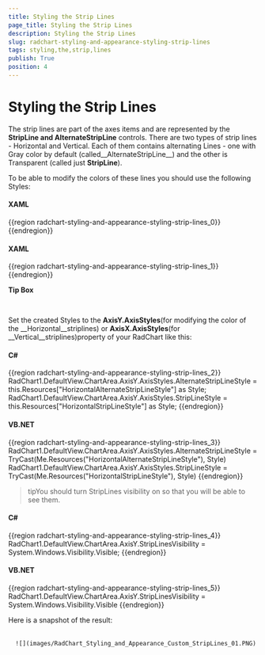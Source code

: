 ```yaml
---
title: Styling the Strip Lines
page_title: Styling the Strip Lines
description: Styling the Strip Lines
slug: radchart-styling-and-appearance-styling-strip-lines
tags: styling,the,strip,lines
publish: True
position: 4
---
```


# Styling the Strip Lines



The strip lines are part of the axes items and are represented by the __StripLine and AlternateStripLine__ controls. There are two types of strip lines - Horizontal and Vertical. Each of them contains alternating Lines - one with Gray color by default (called__AlternateStripLine__) and the other is Transparent (called just __StripLine__). 

To be able to modify the colors of these lines you should use the following Styles:

#### __XAML__

{{region radchart-styling-and-appearance-styling-strip-lines_0}}
	<Style x:Key="HorizontalAlternateStripLineStyle" TargetType="Rectangle" >
	   <Setter Property="Fill">
	     <Setter.Value>
	      <LinearGradientBrush EndPoint="1,0"
	                  StartPoint="0,1"
	                  SpreadMethod="Pad">
	          <GradientStop Color="Black"
	               Offset="0" />
	          <GradientStop Color="#FF00B4FF"
	               Offset="1" />
	      </LinearGradientBrush>
	     </Setter.Value>
	   </Setter>
	</Style>
	{{endregion}}



#### __XAML__

{{region radchart-styling-and-appearance-styling-strip-lines_1}}
	<Style x:Key="HorizontalStripLineStyle" TargetType="Rectangle" >
	    <Setter Property="Fill" Value="LightGray" />
	</Style>
	{{endregion}}



__Tip Box__


         
      



Set the created Styles to the __AxisY.AxisStyles__(for modifying the color of the __Horizontal__striplines) or __AxisX.AxisStyles__(for __Vertical__striplines)property of your RadChart like this:

#### __C#__

{{region radchart-styling-and-appearance-styling-strip-lines_2}}
	RadChart1.DefaultView.ChartArea.AxisY.AxisStyles.AlternateStripLineStyle = this.Resources["HorizontalAlternateStripLineStyle"] as Style;
	RadChart1.DefaultView.ChartArea.AxisY.AxisStyles.StripLineStyle = this.Resources["HorizontalStripLineStyle"] as Style;
	{{endregion}}



#### __VB.NET__

{{region radchart-styling-and-appearance-styling-strip-lines_3}}
	RadChart1.DefaultView.ChartArea.AxisY.AxisStyles.AlternateStripLineStyle = TryCast(Me.Resources("HorizontalAlternateStripLineStyle"), Style)
	RadChart1.DefaultView.ChartArea.AxisY.AxisStyles.StripLineStyle = TryCast(Me.Resources("HorizontalStripLineStyle"), Style)
	{{endregion}}



>tipYou should turn StripLines visibility on so that you will be able to see them.

#### __C#__

{{region radchart-styling-and-appearance-styling-strip-lines_4}}
	RadChart1.DefaultView.ChartArea.AxisY.StripLinesVisibility = System.Windows.Visibility.Visible;
	{{endregion}}



#### __VB.NET__

{{region radchart-styling-and-appearance-styling-strip-lines_5}}
	RadChart1.DefaultView.ChartArea.AxisY.StripLinesVisibility = System.Windows.Visibility.Visible
	{{endregion}}



Here is a snapshot of the result:




         
      ![](images/RadChart_Styling_and_Appearance_Custom_StripLines_01.PNG)
